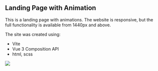 ## Landing Page with Animation

This is a landing page with animations. The website is responsive, but the full functionality is available from 1440px and above.

The site was created using:
- Vite
- Vue 3 Composition API
- html, scss

<p><img src="https://i.ibb.co/Y0t7Vww/redlab.jpg"></p>

